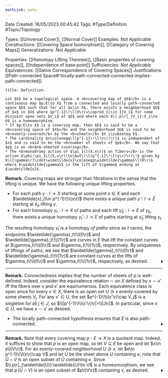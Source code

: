 ```yaml
---
mathLink: auto
---
```


<div class="topSpace"></div>

Date Created: 18/05/2023 00:45:42
Tags: #Type/Definition #Topic/Topology

Types: [[Universal Cover]], [[Normal Cover]]
Examples: <i>Not Applicable</i>
Constructions: [[Covering Space Isomorphism]], [[Category of Covering Maps]]
Generalizations: <i>Not Applicable</i>

Properties: [[Homotopy Lifting Theorem]], [[Basic properties of covering spaces]], [[Independence of base point]]
Sufficiencies: <i>Not Applicable</i>
Equivalences: [[Galois Correspondence of Covering Spaces]]
Justifications: [[Path-connected Space#^locally-path-connected-connected-implies-path-connected]]

``` ad-Definition
title: Definition.

Let $X$ be a topological space. A <b>covering map of $X$</b> is a continuous map $p:E\to X$ from a connected and locally path-connected space $E$ such that for all $x\in X$, there exists a neighborhood $U$ of $x$ in $X$ where $p^{-1}\!\l(U\r)=\coprod_{i\in I}V_i$ for some disjoint open sets $V_i$ of $E$ and where each $\l.p\r|_{V_i}:V_i\to U$ is a homeomorphism.
* If $p:E\to X$ is a covering map, then $E$ is said to be a <b>covering space of $X$</b> and the neighborhood $U$ is said to be <b>evenly-covered</b> by the <b>sheets</b> $V_i\subseteq E$.
* The cardinality $n\coloneqq\l|p^{-1}\!\l(x\r)\r|$ is independent of $x$ and is said to be the <b>number of sheets of $p$</b>. We say that $p$ is an <b>$n$-sheeted covering</b>.
* The <b>monodromy action of $\pi_1\l(X,x\r)$ on fibers</b> is the action $\phi:\pi_1\l(X,x\r)\to\Aut\!\l(p^{-1}\!\l(x\r)\r)\!$ given by $\l[\gamma\r]\cdot\widetilde{x}\coloneqq\widetilde{\gamma}\l(0\r)$ where $\widetilde{\gamma}$ is the lift of $\gamma$ ending at $\widetilde{x}$.

```

<b>Remark.</b> Covering maps are stronger than fibrations in the sense that the lifting is unique. We have the following unique lifting properties.
* For each path $\gamma:I\to X$ starting at some point $x\in X$ and each $\widetilde{x}_0\in p^{-1}\!\l(x\r)$ there exists a unique path $\widetilde{\gamma}:I\to\widetilde{E}$ starting at $\widetilde{x}_0$ lifting $\gamma$.
* For each homotopy $\gamma_t:I\to X$ of paths and each lift $\widetilde{\gamma}_0:I\to E$ of $\gamma_0$, there exists a unique homotopy $\widetilde{\gamma}_t:I\to E$ of paths starting at $\widetilde{\gamma}_0$ lifting $\gamma_t$.

The resulting homotopy $\widetilde{\gamma}_t$ is a homotopy _of paths_ since as $t$ varies, the endpoints $\widetilde{\gamma}_t\!\l(0\r)$ and $\widetilde{\gamma}_t\!\l(1\r)$ are curves in $E$ that lift the constant curves at $\gamma_t\!\l(0\r)$ and $\gamma_t\!\l(1\r)$, respectively. By uniqueness of liftings of paths, we see that $\widetilde{\gamma}_t\!\l(0\r)$ and $\widetilde{\gamma}_t\!\l(1\r)$ are constant curves at the lifts of $\gamma_t\!\l(0\r)$ and $\gamma_t\!\l(1\r)$, respectively, as desired.<span style="float:right;">$\blacklozenge$</span>

---

<b>Remark.</b> Connectedness implies that the number of sheets of $p$ is well-defined. Indeed, consider the equivalence relation $\sim$ on $X$ defined by $x\sim x'$ iff the fibers over $x$ and $x'$ are equinumerous. Each equivalence class is open since for every $x\in X$, there is an open set $U\ni x$ evenly-covered by some sheets $V_j$. For any $x'\in U$, the set $p^{-1}\!\l(x'\r)\cap V_j$ is a singleton for all $j\in J$, so $\l|p^{-1}\!\l(x'\r)\r|=\l|J\r|$. In particular, since $x\in U$, we have $x\sim x'$ as desired.
* The locally path-connected hypothesis ensures that $E$ is also path-connected.<span style="float:right;">$\blacklozenge$</span>

---

<b>Remark.</b> Note that every covering map $p:E\to X$ is a quotient map. Indeed, it suffices to show that $p$ is an open map, so let $V\subseteq E$ be open and let $x\in p\l(V\r)$. For an evenly-covered neighborhood $U\ni x$, let $e\in p^{-1}\!\l(x\r)\cap V$ and let $\widetilde{U}$ be the sheet above $U$ containing $e$; note that $\widetilde{U}\cap V$ is an open subset of $\widetilde{U}$ containing $e$. Since $\l.p\r|_{\widetilde{U}}:\widetilde{U}\to U$ is a homeomorphism, we see that $p\,(\widetilde{U}\cap V)$ is an open subset of $p\l(V\r)$ containing $x$, as desired.<span style="float:right;">$\blacklozenge$</span>
